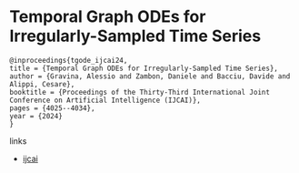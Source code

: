 # Temporal Graph ODEs for Irregularly-Sampled Time Series

```
@inproceedings{tgode_ijcai24,
title = {Temporal Graph ODEs for Irregularly-Sampled Time Series},
author = {Gravina, Alessio and Zambon, Daniele and Bacciu, Davide and Alippi, Cesare},
booktitle = {Proceedings of the Thirty-Third International Joint Conference on Artificial Intelligence (IJCAI)},
pages = {4025--4034},
year = {2024}
}
```

links
- [ijcai](https://www.ijcai.org/proceedings/2024/445)
